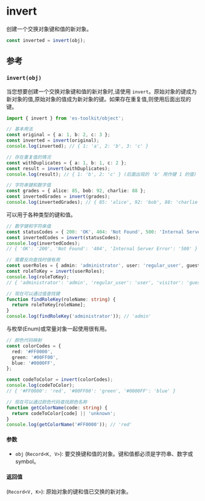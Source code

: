 # invert

创建一个交换对象键和值的新对象。

```typescript
const inverted = invert(obj);
```

## 参考

### `invert(obj)`

当您想要创建一个交换对象键和值的新对象时,请使用 `invert`。原始对象的键成为新对象的值,原始对象的值成为新对象的键。如果存在重复值,则使用后面出现的键。

```typescript
import { invert } from 'es-toolkit/object';

// 基本用法
const original = { a: 1, b: 2, c: 3 };
const inverted = invert(original);
console.log(inverted); // { 1: 'a', 2: 'b', 3: 'c' }

// 存在重复值的情况
const withDuplicates = { a: 1, b: 1, c: 2 };
const result = invert(withDuplicates);
console.log(result); // { 1: 'b', 2: 'c' } (后面出现的 'b' 用作键 1 的值)

// 字符串键和数字值
const grades = { alice: 85, bob: 92, charlie: 88 };
const invertedGrades = invert(grades);
console.log(invertedGrades); // { 85: 'alice', 92: 'bob', 88: 'charlie' }
```

可以用于各种类型的键和值。

```typescript
// 数字键和字符串值
const statusCodes = { 200: 'OK', 404: 'Not Found', 500: 'Internal Server Error' };
const invertedCodes = invert(statusCodes);
console.log(invertedCodes);
// { 'OK': '200', 'Not Found': '404', 'Internal Server Error': '500' }

// 需要反向查找时很有用
const userRoles = { admin: 'administrator', user: 'regular_user', guest: 'visitor' };
const roleToKey = invert(userRoles);
console.log(roleToKey);
// { 'administrator': 'admin', 'regular_user': 'user', 'visitor': 'guest' }

// 现在可以通过值查找键
function findRoleKey(roleName: string) {
  return roleToKey[roleName];
}
console.log(findRoleKey('administrator')); // 'admin'
```

与枚举(Enum)或常量对象一起使用很有用。

```typescript
// 颜色代码映射
const colorCodes = {
  red: '#FF0000',
  green: '#00FF00',
  blue: '#0000FF',
};

const codeToColor = invert(colorCodes);
console.log(codeToColor);
// { '#FF0000': 'red', '#00FF00': 'green', '#0000FF': 'blue' }

// 现在可以通过颜色代码查找颜色名称
function getColorName(code: string) {
  return codeToColor[code] || 'unknown';
}
console.log(getColorName('#FF0000')); // 'red'
```

#### 参数

- `obj` (`Record<K, V>`): 要交换键和值的对象。键和值都必须是字符串、数字或 symbol。

#### 返回值

(`Record<V, K>`): 原始对象的键和值已交换的新对象。
